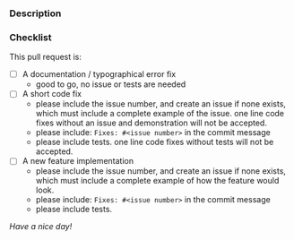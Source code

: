 <!-- Provide a general summary of your proposed changes in the Title field above -->

### Description

<!-- Describe your changes in detail -->

### Checklist

<!-- go over following points. check them with an `x` if they do apply,
(they turn into clickable checkboxes once the PR is submitted,
so no need to do everything at once) -->

This pull request is:

- [ ] A documentation / typographical error fix
  - good to go, no issue or tests are needed
- [ ] A short code fix
  - please include the issue number, and create an issue if none exists, which
    must include a complete example of the issue. one line code fixes without
    an issue and demonstration will not be accepted.
  - please include: `Fixes: #<issue number>` in the commit message
  - please include tests. one line code fixes without tests will not be
    accepted.
- [ ] A new feature implementation
  - please include the issue number, and create an issue if none exists, which
    must include a complete example of how the feature would look.
  - please include: `Fixes: #<issue number>` in the commit message
  - please include tests.

_Have a nice day!_
